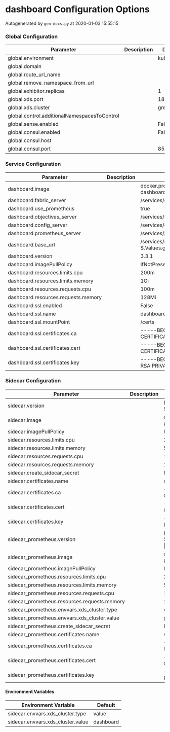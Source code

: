 # dashboard Configuration Options

Autogenerated by `gen-docs.py` at 2020-01-03 15:55:15

### Global Configuration

| Parameter                                    | Description | Default    |
|----------------------------------------------|-------------|------------|
| global.environment                           |             | kubernetes |
| global.domain                                |             |            |
| global.route_url_name                        |             |            |
| global.remove_namespace_from_url             |             |            |
| global.exhibitor.replicas                    |             | 1          |
| global.xds.port                              |             | 18000      |
| global.xds.cluster                           |             | greymatter |
| global.control.additionalNamespacesToControl |             |            |
| global.sense.enabled                         |             | False      |
| global.consul.enabled                        |             | False      |
| global.consul.host                           |             |            |
| global.consul.port                           |             | 8500       |

### Service Configuration

| Parameter                           | Description | Default                                                                                            |
|-------------------------------------|-------------|----------------------------------------------------------------------------------------------------|
| dashboard.image                     |             | docker.production.deciphernow.com/deciphernow/gm-dashboard:{{ $.Values.global.dashboard.version }} |
| dashboard.fabric_server             |             | /services/catalog/latest/                                                                          |
| dashboard.use_prometheus            |             | true                                                                                               |
| dashboard.objectives_server         |             | /services/slo/latest/                                                                              |
| dashboard.config_server             |             | /services/control-api/latest/v1.0                                                                  |
| dashboard.prometheus_server         |             | /services/prometheus/latest/api/v1/                                                                |
| dashboard.base_url                  |             | /services/dashboard/{{ $.Values.global.dashboard.version }}/                                       |
| dashboard.version                   |             | 3.3.1                                                                                              |
| dashboard.imagePullPolicy           |             | IfNotPresent                                                                                       |
| dashboard.resources.limits.cpu      |             | 200m                                                                                               |
| dashboard.resources.limits.memory   |             | 1Gi                                                                                                |
| dashboard.resources.requests.cpu    |             | 100m                                                                                               |
| dashboard.resources.requests.memory |             | 128Mi                                                                                              |
| dashboard.ssl.enabled               |             | False                                                                                              |
| dashboard.ssl.name                  |             | dashboard-certs                                                                                    |
| dashboard.ssl.mountPoint            |             | /certs                                                                                             |
| dashboard.ssl.certificates.ca       |             | -----BEGIN CERTIFICATE----- ... -----END CERTIFICATE-----                                          |
| dashboard.ssl.certificates.cert     |             | -----BEGIN CERTIFICATE----- ... -----END CERTIFICATE-----                                          |
| dashboard.ssl.certificates.key      |             | -----BEGIN RSA PRIVATE KEY----- ... -----END RSA PRIVATE KEY-----                                  |

### Sidecar Configuration

| Parameter                                    | Description | Default                                                                                                |
|----------------------------------------------|-------------|--------------------------------------------------------------------------------------------------------|
| sidecar.version                              |             | {{- $.Values.global.dashboard.sidecar.version \| default $.Values.global.sidecar.version }}            |
| sidecar.image                                |             | docker.production.deciphernow.com/deciphernow/gm-proxy:{{ tpl $.Values.sidecar.version $ }}            |
| sidecar.imagePullPolicy                      |             | IfNotPresent                                                                                           |
| sidecar.resources.limits.cpu                 |             | 200m                                                                                                   |
| sidecar.resources.limits.memory              |             | 512Mi                                                                                                  |
| sidecar.resources.requests.cpu               |             | 100m                                                                                                   |
| sidecar.resources.requests.memory            |             | 128Mi                                                                                                  |
| sidecar.create_sidecar_secret                |             | False                                                                                                  |
| sidecar.certificates.name                    |             | sidecar                                                                                                |
| sidecar.certificates.ca                      |             | -----BEGIN CERTIFICATE----- ... -----END CERTIFICATE-----                                              |
| sidecar.certificates.cert                    |             | -----BEGIN CERTIFICATE----- ... -----END CERTIFICATE-----                                              |
| sidecar.certificates.key                     |             | -----BEGIN RSA PRIVATE KEY----- ... -----END RSA PRIVATE KEY-----                                      |
| sidecar_prometheus.version                   |             | {{- $.Values.global.dashboard.prometheus_sidecar.version \| default $.Values.global.sidecar.version }} |
| sidecar_prometheus.image                     |             | docker.production.deciphernow.com/deciphernow/gm-proxy:{{ tpl $.Values.sidecar_prometheus.version $ }} |
| sidecar_prometheus.imagePullPolicy           |             | IfNotPresent                                                                                           |
| sidecar_prometheus.resources.limits.cpu      |             | 200m                                                                                                   |
| sidecar_prometheus.resources.limits.memory   |             | 512Mi                                                                                                  |
| sidecar_prometheus.resources.requests.cpu    |             | 100m                                                                                                   |
| sidecar_prometheus.resources.requests.memory |             | 128Mi                                                                                                  |
| sidecar_prometheus.envvars.xds_cluster.type  |             | value                                                                                                  |
| sidecar_prometheus.envvars.xds_cluster.value |             | prometheus                                                                                             |
| sidecar_prometheus.create_sidecar_secret     |             | False                                                                                                  |
| sidecar_prometheus.certificates.name         |             | sidecar                                                                                                |
| sidecar_prometheus.certificates.ca           |             | -----BEGIN CERTIFICATE----- ... -----END CERTIFICATE-----                                              |
| sidecar_prometheus.certificates.cert         |             | -----BEGIN CERTIFICATE----- ... -----END CERTIFICATE-----                                              |
| sidecar_prometheus.certificates.key          |             | -----BEGIN RSA PRIVATE KEY----- ... -----END RSA PRIVATE KEY-----                                      |

#### Environment Variables

| Environment Variable              | Default   |
|-----------------------------------|-----------|
| sidecar.envvars.xds_cluster.type  | value     |
| sidecar.envvars.xds_cluster.value | dashboard |

